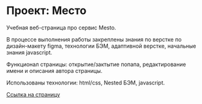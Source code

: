 # Проект: Место

Учебная веб-страница про сервис Mesto.

В процессе выполнения работы закреплены знания по верстке по дизайн-макету figma, технологии БЭМ, адаптивной верстке, начальные знания javascript.

Функционал страницы: открытие/зактытие попапа, редактирование имени и описания автора страницы.

Использованы технологии: html/css, Nested БЭМ, javascript.

[Ссылка на страницу](https://sasgetm.github.io/mesto/)
